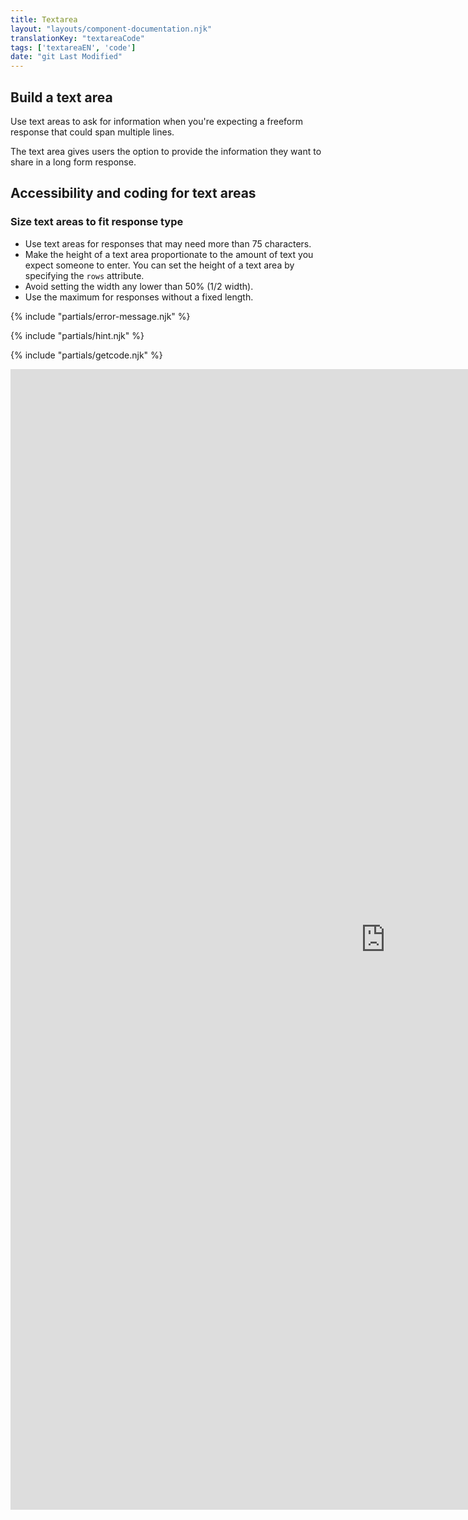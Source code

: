 ```yaml
---
title: Textarea
layout: "layouts/component-documentation.njk"
translationKey: "textareaCode"
tags: ['textareaEN', 'code']
date: "git Last Modified"
---
```


## Build a text area

Use text areas to ask for information when you're expecting a freeform response that could span multiple lines.

The text area gives users the option to provide the information they want to share in a long form response.

## Accessibility and coding for text areas

### Size text areas to fit response type

- Use text areas for responses that may need more than 75 characters.
- Make the height of a text area proportionate to the amount of text you expect someone to enter. You can set the height of a text area by specifying the `rows` attribute.
- Avoid setting the width any lower than 50% (1/2 width).
- Use the maximum for responses without a fixed length.

{% include "partials/error-message.njk" %}

{% include "partials/hint.njk" %}

{% include "partials/getcode.njk" %}

<iframe
  title="Overview of gcds-textarea properties and events."
  src="https://cds-snc.github.io/gcds-components/iframe.html?viewMode=docs&singleStory=true&id=components-textarea--default"
  width="1200"
  height="1825"
  style="display: block; margin: 0 auto;"
  frameBorder="0"
></iframe>
